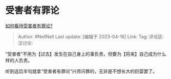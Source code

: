 # 受害者有罪论

[如何看待受害者有罪论?](https://www.zhihu.com/question/34608557/answer/2985844375)

> Author: #NellNell
> Last update: [编辑于 2023-04-16]
> Link:
> Tag:
> 评论区:
> 泛讨论:

“受害者”不用为【过去】发生在自己身上的事负责，但要为【将来】自己成为什么样的人负责。

听到这后半句就拿“受害者有罪论”兴师问罪的，无非是不想长大的巨婴罢了。

